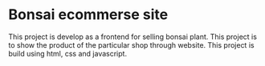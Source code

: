 # Bonsai ecommerse site
 This project is develop as a frontend for selling bonsai plant. 
 This project is to show the product of the particular shop through website. 
 This project is build using html, css and javascript.
 
